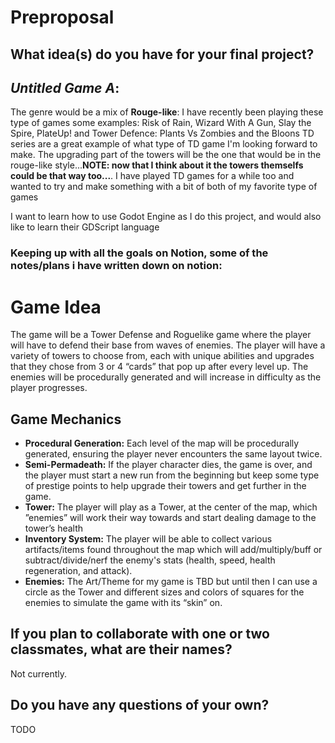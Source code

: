 # Preproposal

## What idea(s) do you have for your final project?

## ***Untitled Game A***:

The genre would be a mix of **Rouge-like**: I have recently been playing these type of games some examples: Risk of Rain, Wizard With A Gun, Slay the Spire, PlateUp! and Tower Defence: Plants Vs Zombies and the Bloons TD series are a great example of what type of TD game I'm looking forward to make. The upgrading part of the towers will be the one that would be in the rouge-like style...**NOTE: now that I think about it the towers themselfs could be that way too...**. I have played TD games for a while too and wanted to try and make something with a bit of both of my favorite type of games

I want to learn how to use Godot Engine as I do this project, and would also like to learn their GDScript language

### Keeping up with all the goals on Notion, some of the notes/plans i have written down on notion:

# Game Idea

The game will be a Tower Defense and Roguelike game where the player will have to defend their base from waves of enemies. The player will have a variety of towers to choose from, each with unique abilities and upgrades that they chose from 3 or 4 “cards” that pop up after every level up. The enemies will be procedurally generated and will increase in difficulty as the player progresses.

## Game Mechanics

- **Procedural Generation:** Each level of the map will be procedurally generated, ensuring the player never encounters the same layout twice.
- **Semi-Permadeath:** If the player character dies, the game is over, and the player must start a new run from the beginning but keep some type of prestige points to help upgrade their towers and get further in the game.
- **Tower:** The player will play as a Tower, at the center of the map, which ”enemies” will work their way towards and start dealing damage to the tower’s health
- **Inventory System:** The player will be able to collect various artifacts/items found throughout the map which will add/multiply/buff or subtract/divide/nerf the enemy's stats (health, speed, health regeneration, and attack).
- **Enemies:** The Art/Theme for my game is TBD but until then I can use a circle as the Tower and different sizes and colors of squares for the enemies to simulate the game with its “skin” on.


## If you plan to collaborate with one or two classmates, what are their names?

Not currently.

## Do you have any questions of your own?

TODO
